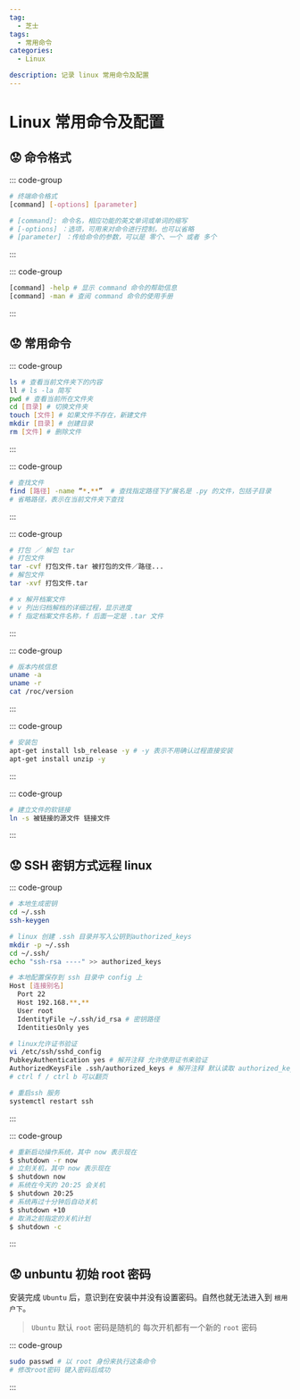```yaml
---
tag:
  - 芝士
tags:
  - 常用命令
categories:
  - Linux

description: 记录 linux 常用命令及配置
---
```


# Linux 常用命令及配置

## 😟 命令格式

::: code-group

```sh
# 终端命令格式
[command] [-options] [parameter]

# [command]: 命令名，相应功能的英文单词或单词的缩写
# [-options] ：选项，可用来对命令进行控制，也可以省略
# [parameter] ：传给命令的参数，可以是 零个、一个 或者 多个
```

:::

::: code-group

```sh
[command] -help # 显示 command 命令的帮助信息
[command] -man # 查阅 command 命令的使用手册
```

:::

## 😟 常用命令

::: code-group

```sh
ls # 查看当前文件夹下的内容
ll # ls -la 简写
pwd # 查看当前所在文件夹
cd [目录] # 切换文件夹
touch [文件] # 如果文件不存在，新建文件
mkdir [目录] # 创建目录
rm [文件] # 删除文件
```

:::

::: code-group

```sh
# 查找文件
find [路径] -name “*.**”  # 查找指定路径下扩展名是 .py 的文件，包括子目录
# 省略路径，表示在当前文件夹下查找
```

:::

::: code-group

```sh
# 打包 ／ 解包 tar
# 打包文件
tar -cvf 打包文件.tar 被打包的文件／路径...
# 解包文件
tar -xvf 打包文件.tar

# x 解开档案文件
# v 列出归档解档的详细过程，显示进度
# f 指定档案文件名称，f 后面一定是 .tar 文件
```

:::

::: code-group

```sh
# 版本内核信息
uname -a
uname -r
cat /roc/version
```

:::

::: code-group

```sh
# 安装包
apt-get install lsb_release -y # -y 表示不用确认过程直接安装
apt-get install unzip -y
```

:::

::: code-group

```sh
# 建立文件的软链接
ln -s 被链接的源文件 链接文件
```

:::

## 😟 SSH 密钥方式远程 linux

::: code-group

```sh
# 本地生成密钥
cd ~/.ssh
ssh-keygen

# linux 创建 .ssh 目录并写入公钥到authorized_keys
mkdir -p ~/.ssh
cd ~/.ssh/
echo "ssh-rsa ----" >> authorized_keys

# 本地配置保存到 ssh 目录中 config 上
Host [连接别名]
  Port 22
  Host 192.168.**.**
  User root
  IdentityFile ~/.ssh/id_rsa # 密钥路径
  IdentitiesOnly yes

# linux允许证书验证
vi /etc/ssh/sshd_config
PubkeyAuthentication yes # 解开注释 允许使用证书来验证
AuthorizedKeysFile .ssh/authorized_keys # 解开注释 默认读取 authorized_keys文件
# ctrl f / ctrl b 可以翻页

# 重启ssh 服务
systemctl restart ssh
```

:::

::: code-group

```sh
# 重新启动操作系统，其中 now 表示现在
$ shutdown -r now
# 立刻关机，其中 now 表示现在
$ shutdown now
# 系统在今天的 20:25 会关机
$ shutdown 20:25
# 系统再过十分钟后自动关机
$ shutdown +10
# 取消之前指定的关机计划
$ shutdown -c
```

:::

## 😟 unbuntu 初始 root 密码

安装完成 `Ubuntu` 后，意识到在安装中并没有设置密码。自然也就无法进入到 `根用户下`。

> `Ubuntu` 默认 `root` 密码是随机的 每次开机都有一个新的 `root` 密码

::: code-group

```sh
sudo passwd # 以 root 身份来执行这条命令
# 修改root密码 键入密码后成功
```

:::
